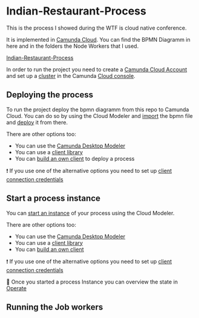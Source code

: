 # Indian-Restaurant-Process

This is the process I showed during the WTF is cloud native conference. 

It is implemented in [Camunda Cloud](https://docs.camunda.io/docs/components/concepts/what-is-camunda-cloud/). You can find the BPMN Diagramm in here and in the folders the Node Workers that I used.

[Indian-Restaurant-Process](./Indian-Food-Restaurant-Process.png)



In order to run the project you need to create a [Camunda Cloud Account](https://console.cloud.camunda.io/) and set up a [cluster](https://docs.camunda.io/docs/components/cloud-console/manage-clusters/create-cluster/) in the Camunda [Cloud console](https://docs.camunda.io/docs/components/cloud-console/introduction/). 

## Deploying the process  
To run the project deploy the bpmn diagramm from this repo to Camunda Cloud. You can do so by using the Cloud Modeler and [import](https://docs.camunda.io/docs/components/modeler/cloud-modeler/import-diagram/) the bpmn file and [deploy](https://docs.camunda.io/docs/components/modeler/cloud-modeler/save-and-deploy/) it from there.

There are other options too:
- You can use the [Camunda Desktop Modeler](https://camunda.com/download/modeler/) 
- You can use a [client library](https://docs.camunda.io/docs/apis-clients/java-client-examples/process-deploy/)
- You can [build an own client](https://docs.camunda.io/docs/apis-clients/build-your-own-client/) to deploy a process  

❗ If you use one of the alternative options you need to set up [client connection credentials](https://docs.camunda.io/docs/guides/getting-started/setup-client-connection-credentials/)

## Start a process instance
You can [start an instance](https://docs.camunda.io/docs/components/modeler/cloud-modeler/start-instance/) of your process using the Cloud Modeler. 

There are other options too: 
- You can use the [Camunda Desktop Modeler](https://camunda.com/download/modeler/) 
- You can use a [client library](https://docs.camunda.io/docs/apis-clients/java-client-examples/process-instance-create/)
- You can [build an own client](https://docs.camunda.io/docs/apis-clients/build-your-own-client/#authentication-via-oauth)  

❗ If you use one of the alternative options you need to set up [client connection credentials](https://docs.camunda.io/docs/guides/getting-started/setup-client-connection-credentials/)


👀 Once you started a process Instance you can overview the state in [Operate](https://docs.camunda.io/docs/components/operate/index/)


## Running the Job workers


